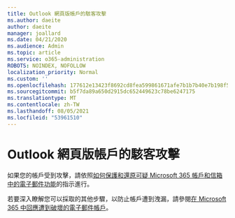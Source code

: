 ```yaml
---
title: Outlook 網頁版帳戶的駭客攻擊
ms.author: daeite
author: daeite
manager: joallard
ms.date: 04/21/2020
ms.audience: Admin
ms.topic: article
ms.service: o365-administration
ROBOTS: NOINDEX, NOFOLLOW
localization_priority: Normal
ms.custom: ''
ms.openlocfilehash: 177612e13423f8692cd8fea599861671afe7b1b7b40e7b198f5bef536d51c75c
ms.sourcegitcommit: b5f7da89a650d2915dc652449623c78be6247175
ms.translationtype: MT
ms.contentlocale: zh-TW
ms.lasthandoff: 08/05/2021
ms.locfileid: "53961510"
---
```

# <a name="outlook-on-the-web-account-hacked"></a>Outlook 網頁版帳戶的駭客攻擊

如果您的帳戶受到攻擊，請依照[如何保護和還原可疑 Microsoft 365 帳戶和信箱中的電子郵件功能](https://docs.microsoft.com/microsoft-365/security/office-365-security/responding-to-a-compromised-email-account)的指示進行。

若要深入瞭解您可以採取的其他步驟，以防止帳戶遭到洩漏，請參閱[在 Microsoft 365 中回應遭到破壞的電子郵件帳戶](https://docs.microsoft.com/microsoft-365/security/office-365-security/responding-to-a-compromised-email-account)。